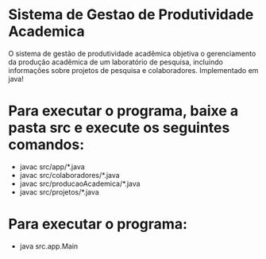 # Sistema de Gestao de Produtividade Academica
 O sistema de gestão de produtividade acadêmica objetiva o gerenciamento da produção
 acadêmica de um laboratório de pesquisa, incluindo informações sobre projetos de pesquisa e
 colaboradores.
 Implementado em java!

# Para executar o programa, baixe a pasta src e execute os seguintes comandos:
 
  - javac src/app/*.java 
  - javac src/colaboradores/*.java
  - javac src/producaoAcademica/*.java
  - javac src/projetos/*.java
 
# Para executar o programa:
 
  - java src.app.Main
 
